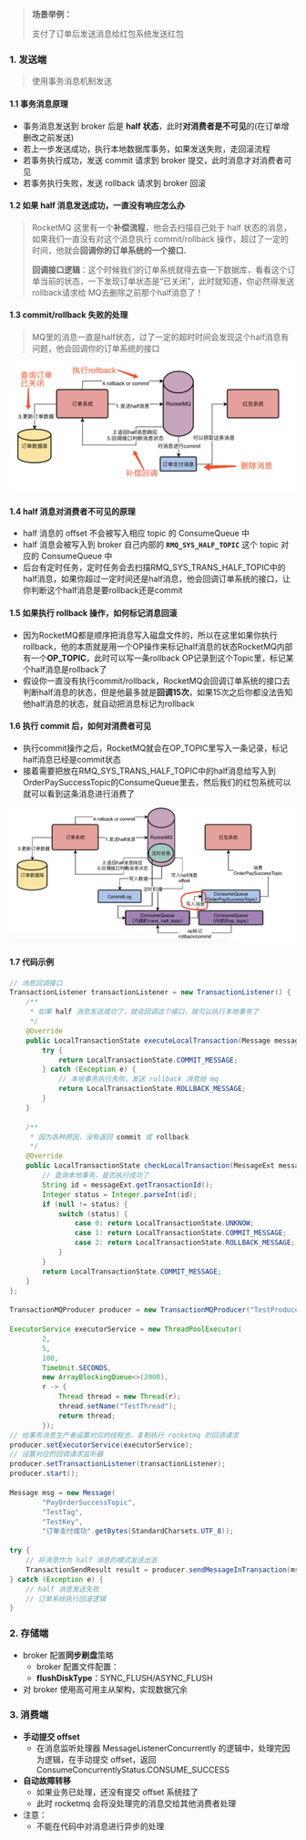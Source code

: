 > **场景举例：** 
>
> 支付了订单后发送消息给红包系统发送红包



### 1. 发送端

> 使用事务消息机制发送

#### 1.1 事务消息原理

- 事务消息发送到 broker 后是 **half 状态**，此时**对消费者是不可见**的(在订单增删改之前发送)
- 若上一步发送成功，执行本地数据库事务，如果发送失败，走回滚流程
- 若事务执行成功，发送 commit 请求到 broker 提交，此时消息才对消费者可见
- 若事务执行失败，发送 rollback 请求到 broker 回滚

#### 1.2 如果 half 消息发送成功，一直没有响应怎么办

> RocketMQ 这里有一个**补偿流程**，他会去扫描自己处于 half 状态的消息，如果我们一直没有对这个消息执行 commit/rollback 操作，超过了一定的时间，他就会**回调你的订单系统的一个接口.**
>
> **回调接口逻辑**：这个时候我们的订单系统就得去查一下数据库，看看这个订单当前的状态，一下发现订单状态是“已关闭”，此时就知道，你必然得发送rollback请求给
> MQ去删除之前那个half消息了！

#### 1.3 commit/rollback 失败的处理

> MQ里的消息一直是half状态，过了一定的超时时间会发现这个half消息有问题，他会回调你的订单系统的接口

![订单系统发送端事务消息](imgs/订单系统发送端事务消息.png)

#### 1.4 half 消息对消费者不可见的原理

- half 消息的 offset 不会被写入相应 topic 的 ConsumeQueue 中
- half 消息会被写入到 broker 自己内部的 **`RMQ_SYS_HALF_TOPIC`** 这个 topic 对应的 ConsumeQueue 中
- 后台有定时任务，定时任务会去扫描RMQ_SYS_TRANS_HALF_TOPIC中的half消息，如果你超过一定时间还是half消息，他会回调订单系统的接口，让你判断这个half消息是要rollback还是commit

#### 1.5 如果执行 rollback 操作，如何标记消息回滚

- 因为RocketMQ都是顺序把消息写入磁盘文件的，所以在这里如果你执行rollback，他的本质就是用一个OP操作来标记half消息的状态RocketMQ内部有一个**OP_TOPIC**，此时可以写一条rollback OP记录到这个Topic里，标记某个half消息是rollback了
- 假设你一直没有执行commit/rollback，RocketMQ会回调订单系统的接口去判断half消息的状态，但是他最多就是**回调15次**，如果15次之后你都没法告知他half消息的状态，就自动把消息标记为rollback

#### 1.6 执行 commit 后，如何对消费者可见

- 执行commit操作之后，RocketMQ就会在OP_TOPIC里写入一条记录，标记half消息已经是commit状态
- 接着需要把放在RMQ_SYS_TRANS_HALF_TOPIC中的half消息给写入到OrderPaySuccessTopic的ConsumeQueue里去，然后我们的红包系统可以就可以看到这条消息进行消费了

![half消息机制](imgs/half消息机制.png)



#### 1.7 代码示例

```java
// 消息回调接口
TransactionListener transactionListener = new TransactionListener() {
    /**
     * 如果 half 消息发送成功了，就会回调这个接口，就可以执行本地事务了
     */
    @Override
    public LocalTransactionState executeLocalTransaction(Message message, Object o) {
        try {
            return LocalTransactionState.COMMIT_MESSAGE;
        } catch (Exception e) {
            // 本地事务执行失败，发送 rollback 消息给 mq
            return LocalTransactionState.ROLLBACK_MESSAGE;
        }
    }

    /**
     * 因为各种原因，没有返回 commit 或 rollback
     */
    @Override
    public LocalTransactionState checkLocalTransaction(MessageExt messageExt) {
        // 查询本地事务，是否执行成功了
        String id = messageExt.getTransactionId();
        Integer status = Integer.parseInt(id);
        if (null != status) {
            switch (status) {
                case 0: return LocalTransactionState.UNKNOW;
                case 1: return LocalTransactionState.COMMIT_MESSAGE;
                case 2: return LocalTransactionState.ROLLBACK_MESSAGE;
            }
        }
        return LocalTransactionState.COMMIT_MESSAGE;
    }
};

TransactionMQProducer producer = new TransactionMQProducer("TestProducerGroup");

ExecutorService executorService = new ThreadPoolExecutor(
        2,
        5,
        100,
        TimeUnit.SECONDS,
        new ArrayBlockingQueue<>(2000),
        r -> {
            Thread thread = new Thread(r);
            thread.setName("TestThread");
            return thread;
        });
// 给事务消息生产者设置对应的线程池，复制执行 rocketmq 的回调请求
producer.setExecutorService(executorService);
// 设置对应的回调请求监听器
producer.setTransactionListener(transactionListener);
producer.start();

Message msg = new Message(
        "PayOrderSuccessTopic",
        "TestTag",
        "TestKey",
        "订单支付成功".getBytes(StandardCharsets.UTF_8));

try {
    // 将消息作为 half 消息的模式发送出去
    TransactionSendResult result = producer.sendMessageInTransaction(msg, null);
} catch (Exception e) {
    // half 消息发送失败
    // 订单系统执行回滚逻辑
}
```



### 2. 存储端

- broker 配置**同步刷盘**策略
  - broker 配置文件配置：
  - **flushDiskType**：SYNC_FLUSH/ASYNC_FLUSH
- 对 broker 使用高可用主从架构，实现数据冗余



### 3. 消费端

- **手动提交 offset**
  - 在消息监听处理器 MessageListenerConcurrently 的逻辑中，处理完因为逻辑，在手动提交 offset，返回 ConsumeConcurrentlyStatus.CONSUME_SUCCESS
- **自动故障转移**
  - 如果业务已处理，还没有提交 offset 系统挂了
  - 此时 rocketmq 会将没处理完的消息交给其他消费者处理
- 注意：
  - 不能在代码中对消息进行异步的处理